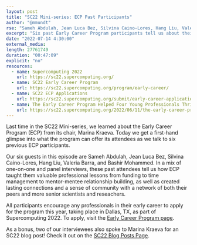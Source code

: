 ```yaml
---
layout: post
title: "SC22 Mini-series: ECP Past Participants"
author: "@mmundt"
rse: "Sameh Abdulah, Jean Luca Bez, Silvina Caino-Lores, Hang Liu, Valeria Barra, Bashir Mohammed"
excerpt: "Six past Early Career Program participants tell us about their experiences in the program and why others should apply as part of Supercomputing 2022."
date: "2022-07-14 4:30:00"
external_media: 
length: 27761749
duration: "00:47:09"
explicit: "no"
resources:
  - name: Supercomputing 2022
    url: https://sc22.supercomputing.org/
  - name: SC22 Early Career Program
    url: https://sc22.supercomputing.org/program/early-career/
  - name: SC22 ECP Applications
    url: https://sc22.supercomputing.org/submit/early-career-applications/
  - name: The Early Career Program Helped Four Young Professionals Thrive and You Can Too
    url: https://sc22.supercomputing.org/2022/06/11/the-early-career-program-helped-four-young-professionals-thrive-and-you-can-too/
--- 
```


Last time in the SC22 Mini-series, we learned about the Early Career Program (ECP)
from its chair, Marina Kraeva. Today we get a first-hand glimpse into what the program can
offer its attendees as we talk to six previous ECP participants.

Our six guests in this episode are Sameh Abdulah, Jean Luca Bez, Silvina Caino-Lores,
Hang Liu, Valeria Barra, and Bashir Mohammed. In a mix of one-on-one and panel interviews,
these past attendees tell us how ECP taught them valuable professional
lessons from funding to time management to mentor-mentee relationship building,
as well as created lasting connections and a sense of community with a network of both their peers and
more senior scientists and reseachers.

All participants encourage any professionals in their early career to apply for
the program this year, taking place in Dallas, TX, as part of Supercomputing 2022. To apply,
visit the [Early Career Program page](https://sc22.supercomputing.org/submit/early-career-applications/).

As a bonus, two of our interviewees also spoke to Marina Kraeva for an SC22 blog
post! Check it out on the [SC22 Blog Posts Page](https://sc22.supercomputing.org/2022/06/11/the-early-career-program-helped-four-young-professionals-thrive-and-you-can-too/).
